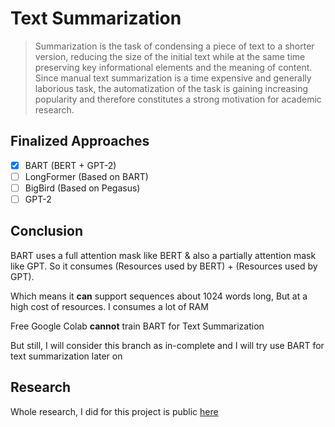 # Text Summarization

> Summarization is the task of condensing a piece of text to a shorter version, reducing the size of the initial text while at the same time preserving key informational elements and the meaning of content. Since manual text summarization is a time expensive and generally laborious task, the automatization of the task is gaining increasing popularity and therefore constitutes a strong motivation for academic research.

## Finalized Approaches
- [x] BART (BERT + GPT-2)
- [ ] LongFormer (Based on BART)
- [ ] BigBird (Based on Pegasus)
- [ ] GPT-2

## Conclusion
BART uses a full attention mask like BERT & also a partially attention mask like GPT. So it consumes (Resources used by BERT) + (Resources used by GPT).

Which means it **can** support sequences about 1024 words long, But at a high cost of resources. I consumes a lot of RAM

Free Google Colab **cannot** train BART for Text Summarization

But still, I will consider this branch as in-complete and I will try use BART for text summarization later on

## Research
Whole research, I did for this project is public [here](https://krishpro.github.io/text-summarization)

